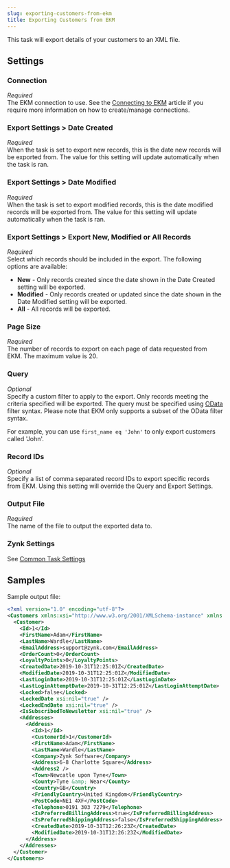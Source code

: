 ```yaml
---
slug: exporting-customers-from-ekm
title: Exporting Customers from EKM
---
```

This task will export details of your customers to an XML file.

## Settings
### Connection
_Required_  
The EKM connection to use. See the [Connecting to EKM](connecting-to-ekm) article if you require more information on how to create/manage connections.

### Export Settings > Date Created
_Required_  
When the task is set to export new records, this is the date new records will be exported from. The value for this setting will update automatically when the task is ran.

### Export Settings > Date Modified
_Required_  
When the task is set to export modified records, this is the date modified records will be exported from. The value for this setting will update automatically when the task is ran.

### Export Settings > Export New, Modified or All Records
_Required_  
Select which records should be included in the export. The following options are available:
- **New** - Only records created since the date shown in the Date Created setting will be exported.
- **Modified** - Only records created or updated since the date shown in the Date Modified setting will be exported.
- **All** - All records will be exported.

### Page Size
_Required_  
The number of records to export on each page of data requested from EKM. The maximum value is 20.

### Query 
_Optional_  
Specify a custom filter to apply to the export. Only records meeting the criteria specified will be exported. The query must be specified using [OData](https://www.odata.org/getting-started/basic-tutorial/#filter) filter syntax. Please note that EKM only supports a subset of the OData filter syntax.

For example, you can use `first_name eq 'John'` to only export customers called 'John'. 

### Record IDs
_Optional_  
Specify a list of comma separated record IDs to export specific records from EKM. Using this setting will override the Query and Export Settings.

### Output File
_Required_  
The name of the file to output the exported data to.

### Zynk Settings
See [Common Task Settings](common-task-settings)

## Samples
Sample output file:

```xml
<?xml version="1.0" encoding="utf-8"?>
<Customers xmlns:xsi="http://www.w3.org/2001/XMLSchema-instance" xmlns:xsd="http://www.w3.org/2001/XMLSchema">
  <Customer>
    <Id>1</Id>
    <FirstName>Adam</FirstName>
    <LastName>Wardle</LastName>
    <EmailAddress>support@zynk.com</EmailAddress>
    <OrderCount>0</OrderCount>
    <LoyaltyPoints>0</LoyaltyPoints>
    <CreatedDate>2019-10-31T12:25:01Z</CreatedDate>
    <ModifiedDate>2019-10-31T12:25:01Z</ModifiedDate>
    <LastLoginDate>2019-10-31T12:25:01Z</LastLoginDate>
    <LastLoginAttemptDate>2019-10-31T12:25:01Z</LastLoginAttemptDate>
    <Locked>false</Locked>
    <LockedDate xsi:nil="true" />
    <LockedEndDate xsi:nil="true" />
    <IsSubscribedToNewsletter xsi:nil="true" />
    <Addresses>
      <Address>
        <Id>1</Id>
        <CustomerId>1</CustomerId>
        <FirstName>Adam</FirstName>
        <LastName>Wardle</LastName>
        <Company>Zynk Software</Company>
        <Address>6-8 Charlotte Square</Address>
        <Address2 />
        <Town>Newcatle upon Tyne</Town>
        <County>Tyne &amp; Wear</County>
        <Country>GB</Country>
        <FriendlyCountry>United Kingdom</FriendlyCountry>
        <PostCode>NE1 4XF</PostCode>
        <Telephone>0191 303 7279</Telephone>
        <IsPreferredBillingAddress>true</IsPreferredBillingAddress>
        <IsPreferredShippingAddress>false</IsPreferredShippingAddress>
        <CreatedDate>2019-10-31T12:26:23Z</CreatedDate>
        <ModifiedDate>2019-10-31T12:26:23Z</ModifiedDate>
      </Address>
    </Addresses>
  </Customer>
</Customers>
```
